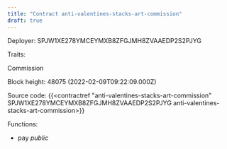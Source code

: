 ```yaml
---
title: "Contract anti-valentines-stacks-art-commission"
draft: true
---
```

Deployer: SPJW1XE278YMCEYMXB8ZFGJMH8ZVAAEDP2S2PJYG

Traits:
 
Commission


Block height: 48075 (2022-02-09T09:22:09.000Z)

Source code: {{<contractref "anti-valentines-stacks-art-commission" SPJW1XE278YMCEYMXB8ZFGJMH8ZVAAEDP2S2PJYG anti-valentines-stacks-art-commission>}}

Functions:

* pay _public_
